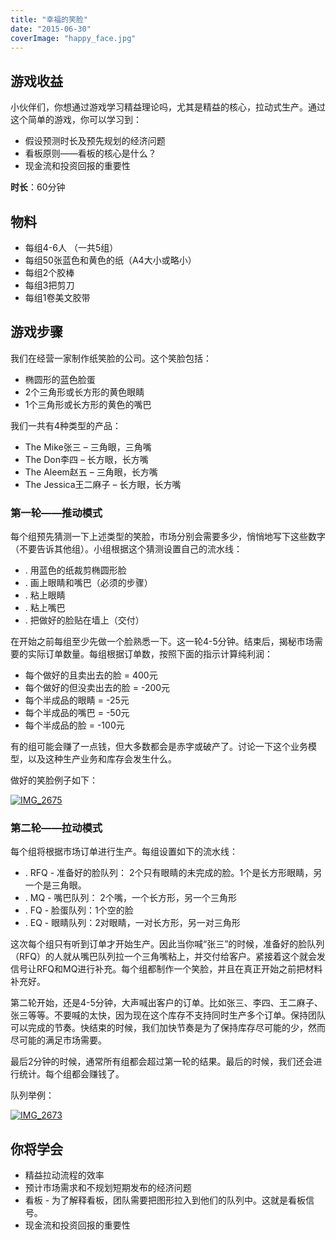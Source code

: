 ```yaml
---
title: "幸福的笑脸"
date: "2015-06-30"
coverImage: "happy_face.jpg"
---
```


## 游戏收益

小伙伴们，你想通过游戏学习精益理论吗，尤其是精益的核心，拉动式生产。通过这个简单的游戏，你可以学习到：

- 假设预测时长及预先规划的经济问题
- 看板原则——看板的核心是什么？
- 现金流和投资回报的重要性

**时长**：60分钟

## **物料**

- 每组4-6人 （一共5组）
- 每组50张蓝色和黄色的纸（A4大小或略小）
- 每组2个胶棒
- 每组3把剪刀
- 每组1卷美文胶带

## **游戏步骤**

我们在经营一家制作纸笑脸的公司。这个笑脸包括：

- 椭圆形的蓝色脸蛋
- 2个三角形或长方形的黄色眼睛
- 1个三角形或长方形的黄色的嘴巴

我们一共有4种类型的产品：

- The Mike张三 – 三角眼，三角嘴
- The Don李四 – 长方眼，长方嘴
- The Aleem赵五 – 三角眼，长方嘴
- The Jessica王二麻子 – 长方眼，长方嘴

### **第一轮——推动模式**

每个组预先猜测一下上述类型的笑脸，市场分别会需要多少，悄悄地写下这些数字（不要告诉其他组）。小组根据这个猜测设置自己的流水线：

- . 用蓝色的纸裁剪椭圆形脸
- . 画上眼睛和嘴巴（必须的步骤）
- . 粘上眼睛
- . 粘上嘴巴
- . 把做好的脸贴在墙上（交付）

在开始之前每组至少先做一个脸熟悉一下。这一轮4-5分钟。结束后，揭秘市场需要的实际订单数量。每组根据订单数，按照下面的指示计算纯利润：

- 每个做好的且卖出去的脸 = 400元
- 每个做好的但没卖出去的脸 = -200元
- 每个半成品的眼睛 = -25元
- 每个半成品的嘴巴 = -50元
- 每个半成品的脸 = -100元

有的组可能会赚了一点钱，但大多数都会是赤字或破产了。讨论一下这个业务模型，以及这种生产业务和库存会发生什么。

做好的笑脸例子如下：

[![IMG_2675](http://bobjiang.com/wp-content/uploads/2015/06/IMG_2675-800x1024.jpg)](http://bobjiang.com/wp-content/uploads/2015/06/IMG_2675.jpg)

### **第二轮——拉动模式**

每个组将根据市场订单进行生产。每组设置如下的流水线：

- . RFQ - 准备好的脸队列： 2个只有眼睛的未完成的脸。1个是长方形眼睛，另一个是三角眼。
- . MQ - 嘴巴队列： 2个嘴，一个长方形，另一个三角形
- . FQ - 脸蛋队列：1个空的脸
- . EQ - 眼睛队列：2对眼睛，一对长方形，另一对三角形

这次每个组只有听到订单才开始生产。因此当你喊“张三”的时候，准备好的脸队列（RFQ）的人就从嘴巴队列拉一个三角嘴粘上，并交付给客户。紧接着这个就会发信号让RFQ和MQ进行补充。每个组都制作一个笑脸，并且在真正开始之前把材料补充好。

第二轮开始，还是4-5分钟，大声喊出客户的订单。比如张三、李四、王二麻子、张三等等。不要喊的太快，因为现在这个库存不支持同时生产多个订单。保持团队可以完成的节奏。快结束的时候，我们加快节奏是为了保持库存尽可能的少，然而尽可能的满足市场需要。

最后2分钟的时候，通常所有组都会超过第一轮的结果。最后的时候，我们还会进行统计。每个组都会赚钱了。

队列举例：

[![IMG_2673](http://bobjiang.com/wp-content/uploads/2015/06/IMG_2673-771x1024.jpg)](http://bobjiang.com/wp-content/uploads/2015/06/IMG_2673.jpg)

## **你将学会**

- 精益拉动流程的效率
- 预计市场需求和不规划短期发布的经济问题
- 看板 - 为了解释看板，团队需要把图形拉入到他们的队列中。这就是看板信号。
- 现金流和投资回报的重要性
